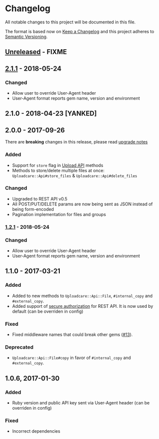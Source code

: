 # Changelog
All notable changes to this project will be documented in this file.

The format is based now on [Keep a Changelog](http://keepachangelog.com/en/1.0.0/)
and this project adheres to [Semantic Versioning](http://semver.org/spec/v2.0.0.html).

## [Unreleased] - FIXME


## [2.1.1] - 2018-05-24

### Changed
- Allow user to override User-Agent header
- User-Agent format reports gem name, version and environment

## 2.1.0 - 2018-04-23 [YANKED]

## 2.0.0 - 2017-09-26

There are **breaking** changes in this release, please read [upgrade notes](UPGRADE_NOTES.md#v1---v2)

### Added
- Support for `store` flag in [Upload API](https://uploadcare.com/documentation/upload/) methods
- Methods to store/delete multiple files at once: `Uploadcare::Api#store_files` & `Uploadcare::Api#delete_files`

### Changed
- Upgraded to REST API v0.5
- All POST/PUT/DELETE params are now being sent as JSON instead of being form-encoded
- Pagination implementation for files and groups


### [1.2.1] - 2018-05-24

### Changed
- Allow user to override User-Agent header
- User-Agent format reports gem name, version and environment


## 1.1.0 - 2017-03-21

### Added
- Added to new methods to `Uploadcare::Api::File`, `#internal_copy` and `#external_copy`.
- Added support of [secure authorization](https://uploadcare.com/documentation/rest/#request) for REST API. It is now used by default (can be overriden in config)

### Fixed
- Fixed middleware names that could break other gems ([#13](https://github.com/uploadcare/uploadcare-ruby/issues/13)).

### Deprecated
- `Uploadcare::Api::File#copy` in favor of `#internal_copy` and `#external_copy`.


## 1.0.6, 2017-01-30

### Added
- Ruby version and public API key sent via User-Agent header (can be overriden in config)

### Fixed
- Incorrect dependencies


[Unreleased]: https://github.com/uploadcare/uploadcare-ruby/compare/v2.1.1...HEAD
[2.1.1]: https://github.com/uploadcare/uploadcare-ruby/compare/v2.0.0...v2.1.1
[1.2.1]: https://github.com/uploadcare/uploadcare-ruby/compare/6dde...v1.2.1